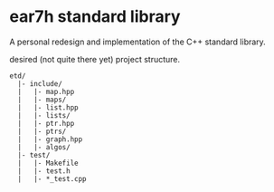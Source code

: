 # ear7h standard library

A personal redesign and implementation of the C++ standard library.

desired (not quite there yet) project structure.
```text
etd/
  |- include/
  |   |- map.hpp
  |   |- maps/
  |   |- list.hpp
  |   |- lists/
  |   |- ptr.hpp
  |   |- ptrs/
  |   |- graph.hpp
  |   |- algos/
  |- test/
  |   |- Makefile
  |   |- test.h
  |   |- *_test.cpp
```
